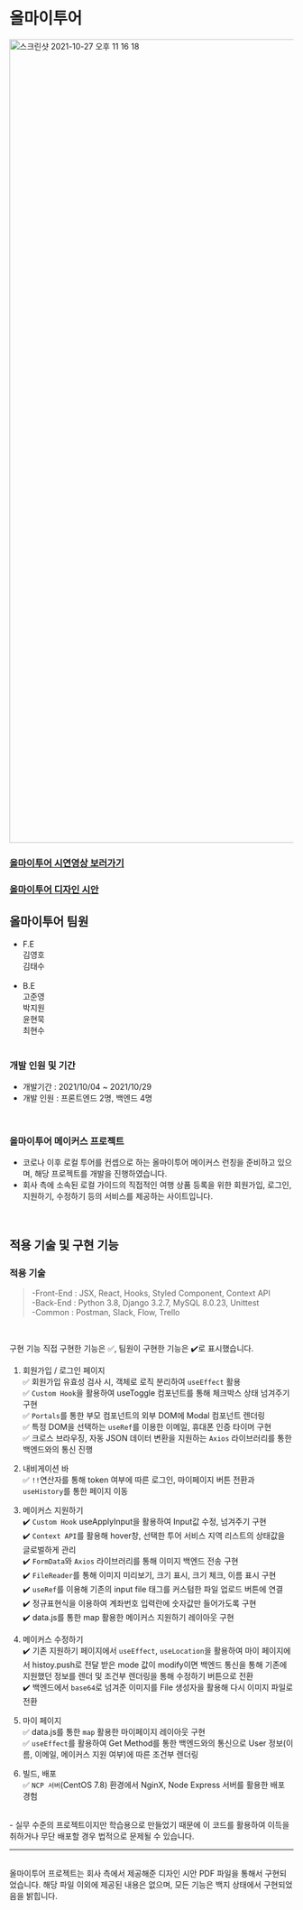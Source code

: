 # 올마이투어

<img width="1425" alt="스크린샷 2021-10-27 오후 11 16 18" src="https://user-images.githubusercontent.com/79790476/139083858-a84281c6-b141-443c-87eb-aa8214605271.png">

### <a href="https://www.youtube.com/watch?v=VA8rSx0cG7Q&ab_channel=%EA%B9%80%EC%98%81%ED%98%B8">올마이투어 시연영상 보러가기</a>
### <a href="https://www.notion.so/AllMyTour-Makers-292dae686216491baff8ed17ef9039a3#8a500cda90de4071bf3b6773f0743a62">올마이투어 디자인 시안</a>
## 올마이투어 팀원

- F.E<br>
  김영호<br>
  김태수<br>
  <br>
- B.E<br>
  고준영<br>
  박지원<br>
  윤현묵<br>
  최현수<br>
  <br>

### 개발 인원 및 기간

- 개발기간 : 2021/10/04 ~ 2021/10/29
- 개발 인원 : 프론트엔드 2명, 백엔드 4명

<br>

### 올마이투어 메이커스 프로젝트

- 코로나 이후 로컬 투어를 컨셉으로 하는 올마이투어 메이커스 런칭을 준비하고 있으며, 해당 프로젝트를 개발을 진행하였습니다.
- 회사 측에 소속된 로컬 가이드의 직접적인 여행 상품 등록을 위한 회원가입, 로그인, 지원하기, 수정하기 등의 서비스를 제공하는 사이트입니다.

<br>

## 적용 기술 및 구현 기능

### 적용 기술

> -Front-End : JSX, React, Hooks, Styled Component, Context API<br>
> -Back-End : Python 3.8, Django 3.2.7, MySQL 8.0.23, Unittest<br>
> -Common : Postman, Slack, Flow, Trello<br>

<br>

구현 기능
직접 구현한 기능은 ✅, 팀원이 구현한 기능은 ✔️로 표시했습니다.

1. 회원가입 / 로그인 페이지<br>
✅ 회원가입 유효성 검사 시, 객체로 로직 분리하여 `useEffect` 활용<br>
✅ `Custom Hook`을 활용하여 useToggle 컴포넌트를 통해 체크박스 상태 넘겨주기 구현<br>
✅ `Portals`를 통한 부모 컴포넌트의 외부 DOM에 Modal 컴포넌트 렌더링<br>
✅ 특정 DOM을 선택하는 `useRef`를 이용한 이메일, 휴대폰 인증 타이머 구현<br>
✅ 크로스 브라우징, 자동 JSON 데이터 변환을 지원하는 `Axios` 라이브러리를 통한 백엔드와의 통신 진행<br>

2. 내비게이션 바<br>
✅ `!!`연산자를 통해 token 여부에 따른 로그인, 마이페이지 버튼 전환과 `useHistory`를 통한 페이지 이동<br>

3. 메이커스 지원하기<br>
✔️ `Custom Hook` useApplyInput을 활용하여 Input값 수정, 넘겨주기 구현<br>
✔️ `Context API`를 활용해 hover창, 선택한 투어 서비스 지역 리스트의 상태값을 글로벌하게 관리<br>
✔️ `FormData`와 `Axios` 라이브러리를 통해 이미지 백엔드 전송 구현<br>
✔️ `FileReader`를 통해 이미지 미리보기, 크기 표시, 크기 체크, 이름 표시 구현<br>
✔️ `useRef`를 이용해 기존의 input file 태그를 커스텀한 파일 업로드 버튼에 연결<br>
✔️ 정규표현식을 이용하여 계좌번호 입력란에 숫자값만 들어가도록 구현<br>
✔️ data.js를 통한 map 활용한 메이커스 지원하기 레이아웃 구현<br>

4. 메이커스 수정하기<br>
✔️ 기존 지원하기 페이지에서 `useEffect`, `useLocation`을 활용하여 마이 페이지에서 histoy.push로 전달 받은 mode 값이 modify이면 백엔드 통신을 통해 기존에 지원했던 정보를 렌더 및 조건부 렌더링을 통해 수정하기 버튼으로 전환<br>
✔️ 백엔드에서 `base64`로 넘겨준 이미지를 File 생성자을 활용해 다시 이미지 파일로 전환<br>

5. 마이 페이지<br>
✅ data.js를 통한 `map` 활용한 마이페이지 레이아웃 구현<br>
✅ `useEffect`를 활용하여 Get Method를 통한 백엔드와의 통신으로 User 정보(이름, 이메일, 메이커스 지원 여부)에 따른 조건부 렌더링<br>

6. 빌드, 배포<br>
✅ `NCP 서버`(CentOS 7.8) 환경에서 NginX, Node Express 서버를 활용한 배포 경험<br>

<br>
- 실무 수준의 프로젝트이지만 학습용으로 만들었기 때문에 이 코드를 활용하여 이득을 취하거나 무단 배포할 경우 법적으로 문제될 수 있습니다.

<hr />
<br>
올마이투어 프로젝트는 회사 측에서 제공해준 디자인 시안 PDF 파일을 통해서 구현되었습니다. 해당 파일 이외에 제공된 내용은 없으며, 모든 기능은 백지 상태에서 구현되었음을 밝힙니다.
